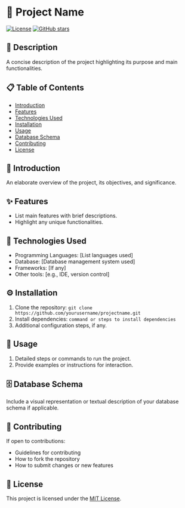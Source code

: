 <!-- Project Title -->
# 🚀 Project Name

<!-- Badges -->
[![License](https://img.shields.io/badge/license-MIT-blue.svg)](https://opensource.org/licenses/MIT)
[![GitHub stars](https://img.shields.io/github/stars/yourusername/projectname.svg?style=social&label=Star&maxAge=2592000)](https://github.com/drlyngrc/BOSS_admin)

<!-- Description -->
## 📄 Description

A concise description of the project highlighting its purpose and main functionalities.

<!-- Table of Contents -->
## 📋 Table of Contents

- [Introduction](#-introduction)
- [Features](#-features)
- [Technologies Used](#-technologies-used)
- [Installation](#-installation)
- [Usage](#-usage)
- [Database Schema](#-database-schema)
- [Contributing](#-contributing)
- [License](#-license)

<!-- Introduction -->
## 🌟 Introduction

An elaborate overview of the project, its objectives, and significance.

<!-- Features -->
## ✨ Features

- List main features with brief descriptions.
- Highlight any unique functionalities.

<!-- Technologies Used -->
## 🔧 Technologies Used

- Programming Languages: [List languages used]
- Database: [Database management system used]
- Frameworks: [If any]
- Other tools: [e.g., IDE, version control]

<!-- Installation -->
## ⚙️ Installation

1. Clone the repository: `git clone https://github.com/yourusername/projectname.git`
2. Install dependencies: `command or steps to install dependencies`
3. Additional configuration steps, if any.

<!-- Usage -->
## 🚦 Usage

1. Detailed steps or commands to run the project.
2. Provide examples or instructions for interaction.

<!-- Database Schema -->
## 🗄️ Database Schema

Include a visual representation or textual description of your database schema if applicable.

<!-- Contributing -->
## 🤝 Contributing

If open to contributions:
- Guidelines for contributing
- How to fork the repository
- How to submit changes or new features

<!-- License -->
## 📜 License

This project is licensed under the [MIT License](https://opensource.org/licenses/MIT).
